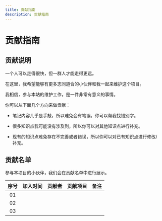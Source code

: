 ```yaml
---
title: 贡献指南
description: 贡献指南
---
```


# 贡献指南

## 贡献说明

一个人可以走得很快，但一群人才能走得更远。

在这里，我希望能够有更多志同道合的小伙伴和我一起来维护这个项目。

我相信，参与本站的维护工作，是一件非常有意义的事情。

你可以从下面几个方向来做贡献：

- 笔记内容几乎是手敲，所以难免会有笔误，你可以帮我找错别字。

- 很多知识点我可能没有涉及到，所以你可以对其他知识点进行补充。

- 现有的知识点难免存在不完善或者错误，所以你可以对已有知识点进行修改/补充。

## 贡献名单

参与本项目的小伙伴，我们会在贡献名单中进行展示。

| 序号 | 加入时间 | 贡献者 | 贡献项目 | 备注 |
| :--: | :------: | :----: | :------: | :--: |
|   01   |          |        |          |      |
|   02   |          |        |          |      |
|   03   |          |        |          |      |
